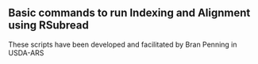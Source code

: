 ## Basic commands to run Indexing and Alignment using RSubread
These scripts have been developed and facilitated by Bran Penning in USDA-ARS
